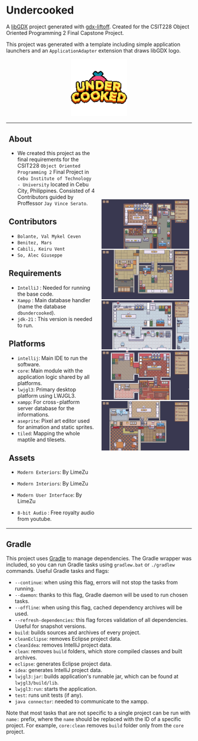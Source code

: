 # Undercooked

A [libGDX](https://libgdx.com/) project generated with [gdx-liftoff](https://github.com/libgdx/gdx-liftoff).
Created for the CSIT228 Object Oriented Programming 2 Final Capstone Project.

This project was generated with a template including simple application launchers and an `ApplicationAdapter` extension that draws libGDX logo.

<p align="center">
  <img src="https://github.com/kwiruu/Undercooked-/blob/master/assets/github-icons/Title%20Screen.png" width="30%">
</p>

<table border="0">
 <tr>
    <td width="50%">
      
## About
- We created this project as the final requirements for the CSIT228 `Object Oriented Programming 2` Final Project in `Cebu Institute of Technology - University` located in Cebu City, Philippines. Consisted of 4 Contributors guided by Proffessor `Jay Vince Serato`.

## Contributors
- `Bolante, Val Mykel Ceven`
- `Benitez, Mars`
- `Cabili, Keiru Vent`
- `So, Alec Giuseppe`
      
## Requirements
- `IntelliJ` : Needed for running the base code.
- `Xampp` : Main database handler (name the database `dbundercooked`).
- `jdk-21` : This version is needed to run.

## Platforms
- `intellij`: Main IDE to run the software.
- `core`: Main module with the application logic shared by all platforms.
- `lwjgl3`: Primary desktop platform using LWJGL3.
- `xampp`: For cross-platform server database for the informations.
- `aseprite`: Pixel art editor used for animation and static sprites.
- `tiled`: Mapping the whole maptile and tilesets.

## Assets
- `Modern Exteriors`: By LimeZu
- `Modern Interiors`: By LimeZu
- `Modern User Interface`: By LimeZu
- `8-bit Audio` : Free royalty audio from youtube.

   </td>
   <td>
     <img src="https://github.com/kwiruu/Undercooked-/blob/master/assets/github-icons/map1.gif">
     <img src="https://github.com/kwiruu/Undercooked-/blob/master/assets/github-icons/map2.gif">
     <img src="https://github.com/kwiruu/Undercooked-/blob/master/assets/github-icons/map3.gif">
     <img src="https://github.com/kwiruu/Undercooked-/blob/master/assets/github-icons/map4.gif"> 
     <img src="https://github.com/kwiruu/Undercooked-/blob/master/assets/github-icons/map5.gif">
   </td>
 </tr>
 <tr>
 </tr>
</table>

## 
## Gradle

This project uses [Gradle](https://gradle.org/) to manage dependencies.
The Gradle wrapper was included, so you can run Gradle tasks using `gradlew.bat` or `./gradlew` commands.
Useful Gradle tasks and flags:

- `--continue`: when using this flag, errors will not stop the tasks from running.
- `--daemon`: thanks to this flag, Gradle daemon will be used to run chosen tasks.
- `--offline`: when using this flag, cached dependency archives will be used.
- `--refresh-dependencies`: this flag forces validation of all dependencies. Useful for snapshot versions.
- `build`: builds sources and archives of every project.
- `cleanEclipse`: removes Eclipse project data.
- `cleanIdea`: removes IntelliJ project data.
- `clean`: removes `build` folders, which store compiled classes and built archives.
- `eclipse`: generates Eclipse project data.
- `idea`: generates IntelliJ project data.
- `lwjgl3:jar`: builds application's runnable jar, which can be found at `lwjgl3/build/lib`.
- `lwjgl3:run`: starts the application.
- `test`: runs unit tests (if any).
- `java connector`: needed to communicate to the xampp.

Note that most tasks that are not specific to a single project can be run with `name:` prefix, where the `name` should be replaced with the ID of a specific project.
For example, `core:clean` removes `build` folder only from the `core` project.
